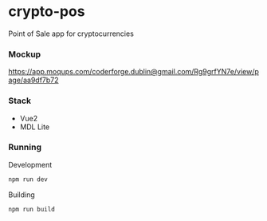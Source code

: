 # crypto-pos
Point of Sale app for cryptocurrencies

### Mockup

https://app.moqups.com/coderforge.dublin@gmail.com/Rg9grfYN7e/view/page/aa9df7b72

### Stack

 - Vue2
 - MDL Lite

### Running

Development
```bash
npm run dev
```

Building
```bash
npm run build
```
